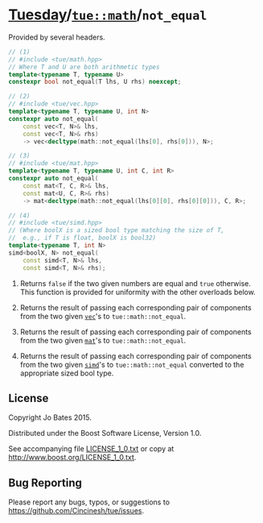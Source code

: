 [Tuesday](../../../README.md)/[`tue::math`](../../namespaces/tue/math.md)/`not_equal`
=====================================================================================
Provided by several headers.

```c++
// (1)
// #include <tue/math.hpp>
// Where T and U are both arithmetic types
template<typename T, typename U>
constexpr bool not_equal(T lhs, U rhs) noexcept;

// (2)
// #include <tue/vec.hpp>
template<typename T, typename U, int N>
constexpr auto not_equal(
    const vec<T, N>& lhs,
    const vec<T, N>& rhs)
    -> vec<decltype(math::not_equal(lhs[0], rhs[0])), N>;

// (3)
// #include <tue/mat.hpp>
template<typename T, typename U, int C, int R>
constexpr auto not_equal(
    const mat<T, C, R>& lhs,
    const mat<U, C, R>& rhs)
    -> mat<decltype(math::not_equal(lhs[0][0], rhs[0][0])), C, R>;

// (4)
// #include <tue/simd.hpp>
// (Where boolX is a sized bool type matching the size of T,
//  e.g., if T is float, boolX is bool32)
template<typename T, int N>
simd<boolX, N> not_equal(
    const simd<T, N>& lhs,
    const simd<T, N>& rhs);
```

1. Returns `false` if the two given numbers are equal and `true` otherwise. This
   function is provided for uniformity with the other overloads below.

2. Returns the result of passing each corresponding pair of components from the
   two given [`vec`](../../headers/vec.md)'s to `tue::math::not_equal`.

3. Returns the result of passing each corresponding pair of components from the
   two given [`mat`](../../headers/mat.md)'s to `tue::math::not_equal`.

4. Returns the result of passing each corresponding pair of components from the
   two given [`simd`](../../headers/simd.md)'s to `tue::math::not_equal`
   converted to the appropriate sized bool type.

License
-------
Copyright Jo Bates 2015.

Distributed under the Boost Software License, Version 1.0.

See accompanying file [LICENSE_1_0.txt](../../../LICENSE_1_0.txt) or copy at
http://www.boost.org/LICENSE_1_0.txt.

Bug Reporting
-------------
Please report any bugs, typos, or suggestions to
https://github.com/Cincinesh/tue/issues.
